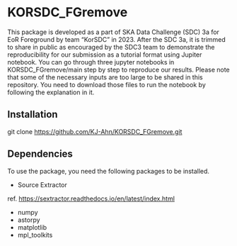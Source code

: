 # KORSDC_FGremove

This package is developed as a part of SKA Data Challenge (SDC) 3a for EoR Foreground by team “KorSDC” in 2023. After the SDC 3a, it is trimmed to share in public as encouraged by the SDC3 team to demonstrate the reproducibility for our submission as a tutorial format using Jupiter notebook. You can go through three jupyter notebooks in KORSDC_FGremove/main step by step to reproduce our results. Please note that some of the necessary inputs are too large to be shared in this repository. You need to download those files to run the notebook by following the explanation in it.

## Installation
git clone https://github.com/KJ-Ahn/KORSDC_FGremove.git

## Dependencies

To use the package, you need the following packages to be installed.

- Source Extractor

ref. https://sextractor.readthedocs.io/en/latest/index.html

- numpy
- astorpy
- matplotlib
- mpl_toolkits
